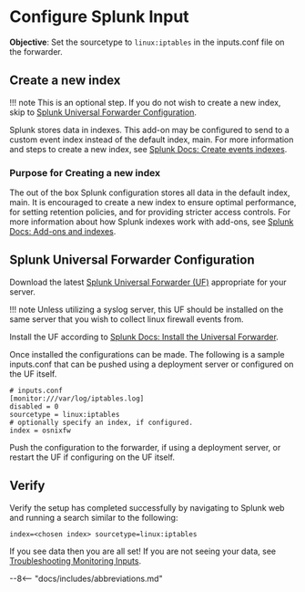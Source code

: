 # Configure Splunk Input

**Objective**: Set the sourcetype to `linux:iptables` in the inputs.conf file on the forwarder.

## Create a new index

!!! note
    This is an optional step. If you do not wish to create a new index, skip to [Splunk Universal Forwarder Configuration](#splunk-universal-forwarder-configuration).

Splunk stores data in indexes. This add-on may be configured to send to a custom event index instead of the default index, main. For more information and steps to create a new index, see [Splunk Docs: Create events indexes](https://docs.splunk.com/Documentation/Splunk/latest/Indexer/Setupmultipleindexes#Create_events_indexes_2).

### Purpose for Creating a new index

The out of the box Splunk configuration stores all data in the default index, main. It is encouraged to create a new index to ensure optimal performance, for setting retention policies, and for providing stricter access controls. For more information about how Splunk indexes work with add-ons, see [Splunk Docs: Add-ons and indexes](https://docs.splunk.com/Documentation/AddOns/released/Overview/Add-onsandindexes).

## Splunk Universal Forwarder Configuration

Download the latest [Splunk Universal Forwarder (UF)](https://www.splunk.com/en_us/download/universal-forwarder.html) appropriate for your server. 

!!! note
    Unless utilizing a syslog server, this UF should be installed on the same server that you wish to collect linux firewall events from.

Install the UF according to [Splunk Docs: Install the Universal Forwarder](https://docs.splunk.com/Documentation/Forwarder/latest/Forwarder/Installtheuniversalforwardersoftware).

Once installed the configurations can be made. The following is a sample inputs.conf that can be pushed using a deployment server or configured on the UF itself. 

```shell
# inputs.conf
[monitor:///var/log/iptables.log]
disabled = 0
sourcetype = linux:iptables
# optionally specify an index, if configured.
index = osnixfw
```

Push the configuration to the forwarder, if using a deployment server, or restart the UF if configuring on the UF itself.

## Verify

Verify the setup has completed successfully by navigating to Splunk web and running a search similar to the following:

```
index=<chosen index> sourcetype=linux:iptables
```

If you see data then you are all set! If you are not seeing your data, see [Troubleshooting Monitoring Inputs](../troubleshooting/troubleshoot-inputs.md).

--8<-- "docs/includes/abbreviations.md"